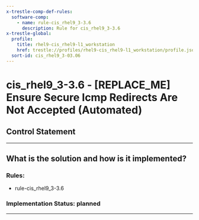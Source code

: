 ```yaml
---
x-trestle-comp-def-rules:
  software-comp:
    - name: rule-cis_rhel9_3-3.6
      description: Rule for cis_rhel9_3-3.6
x-trestle-global:
  profile:
    title: rhel9-cis_rhel9-l1_workstation
    href: trestle://profiles/rhel9-cis_rhel9-l1_workstation/profile.json
  sort-id: cis_rhel9_3-03.06
---
```


# cis_rhel9_3-3.6 - \[REPLACE_ME\] Ensure Secure Icmp Redirects Are Not Accepted (Automated)

## Control Statement

______________________________________________________________________

## What is the solution and how is it implemented?

<!-- For implementation status enter one of: implemented, partial, planned, alternative, not-applicable -->

<!-- Note that the list of rules under ### Rules: is read-only and changes will not be captured after assembly to JSON -->

<!-- Add control implementation description here for control: cis_rhel9_3-3.6 -->

### Rules:

  - rule-cis_rhel9_3-3.6

### Implementation Status: planned

______________________________________________________________________
